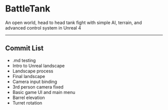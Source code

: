 # BattleTank
An open world, head to head tank fight with simple AI, terrain, and advanced control system in Unreal 4

---

## Commit List
* .md testing
* Intro to Unreal landscape
* Landscape process
* Final landscape
* Camera input binding
* 3rd person camera fixed
* Basic game UI and main menu
* Barrel elevation
* Turret rotation